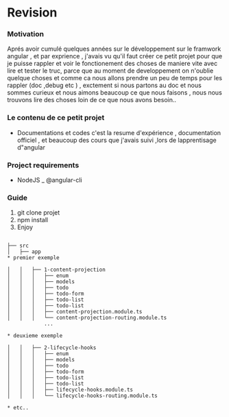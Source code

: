 # Revision
### Motivation
Aprés avoir cumulé quelques années sur le développement sur le framwork angular , et par exprience , j'avais vu qu'il faut créer ce petit projet pour que je puisse rappler et voir le fonctionement des choses de maniere vite avec lire et tester le truc,
parce que au moment de developpement on n'oublie quelque choses et comme ca nous allons prendre un peu de temps pour les rappler (doc ,debug etc ) , 
exctement si nous partons au doc et nous sommes curieux et nous aimons beaucoup ce que nous faisons , nous nous trouvons lire des choses loin de ce que nous avons besoin..

### Le contenu de ce petit projet
* Documentations et codes
c'est la resume d'expérience , documentation officiel , 
et beaucoup des cours que j'avais suivi ,lors de lapprentisage d"angular

### Project requirements
- NodeJS 
_ @angular-cli

### Guide
1) git clone projet 
2) npm install 
3) Enjoy
```

├── src
│   ├── app
* premier exemple

│   │   ├── 1-content-projection
│   │   │   ├── enum
│   │   │   ├── models
│   │   │   ├── todo
│   │   │   ├── todo-form
│   │   │   ├── todo-list
│   │   │   ├── todo-list
│   │   │   ├── content-projection.module.ts
│   │   │   └── content-projection-routing.module.ts
            ...
            
* deuxieme exemple

│   │   ├── 2-lifecycle-hooks
│   │   │   ├── enum
│   │   │   ├── models
│   │   │   ├── todo
│   │   │   ├── todo-form
│   │   │   ├── todo-list
│   │   │   ├── todo-list
│   │   │   ├── lifecycle-hooks.module.ts
│   │   │   └── lifecycle-hooks-routing.module.ts

* etc.. 
```

